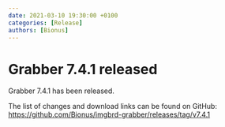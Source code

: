 ```yaml
---
date: 2021-03-10 19:30:00 +0100
categories: [Release]
authors: [Bionus]
---
```



# Grabber 7.4.1 released

Grabber 7.4.1 has been released.

The list of changes and download links can be found on GitHub:  
<https://github.com/Bionus/imgbrd-grabber/releases/tag/v7.4.1>
